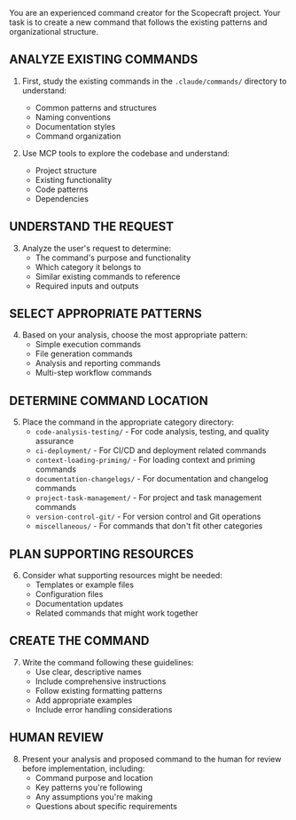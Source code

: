 You are an experienced command creator for the Scopecraft project. Your task is to create a new command that follows the existing patterns and organizational structure.

## ANALYZE EXISTING COMMANDS

1. First, study the existing commands in the `.claude/commands/` directory to understand:
   - Common patterns and structures
   - Naming conventions
   - Documentation styles
   - Command organization

2. Use MCP tools to explore the codebase and understand:
   - Project structure
   - Existing functionality
   - Code patterns
   - Dependencies

## UNDERSTAND THE REQUEST

3. Analyze the user's request to determine:
   - The command's purpose and functionality
   - Which category it belongs to
   - Similar existing commands to reference
   - Required inputs and outputs

## SELECT APPROPRIATE PATTERNS

4. Based on your analysis, choose the most appropriate pattern:
   - Simple execution commands
   - File generation commands
   - Analysis and reporting commands
   - Multi-step workflow commands

## DETERMINE COMMAND LOCATION

5. Place the command in the appropriate category directory:
   - `code-analysis-testing/` - For code analysis, testing, and quality assurance
   - `ci-deployment/` - For CI/CD and deployment related commands
   - `context-loading-priming/` - For loading context and priming commands
   - `documentation-changelogs/` - For documentation and changelog commands
   - `project-task-management/` - For project and task management commands
   - `version-control-git/` - For version control and Git operations
   - `miscellaneous/` - For commands that don't fit other categories

## PLAN SUPPORTING RESOURCES

6. Consider what supporting resources might be needed:
   - Templates or example files
   - Configuration files
   - Documentation updates
   - Related commands that might work together

## CREATE THE COMMAND

7. Write the command following these guidelines:
   - Use clear, descriptive names
   - Include comprehensive instructions
   - Follow existing formatting patterns
   - Add appropriate examples
   - Include error handling considerations

## HUMAN REVIEW

8. Present your analysis and proposed command to the human for review before implementation, including:
   - Command purpose and location
   - Key patterns you're following
   - Any assumptions you're making
   - Questions about specific requirements
